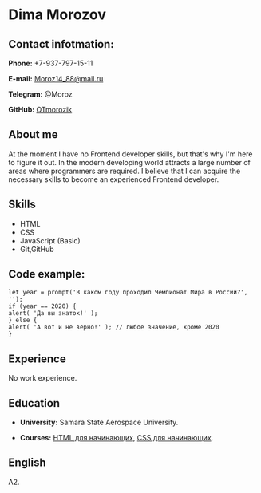 # **Dima Morozov** 
## **Contact infotmation:** 
**Phone:** +7-937-797-15-11

**E-mail:** Moroz14_88@mail.ru

**Telegram:**  @Moroz

**GitHub:** [OTmorozik](https://github.com/OTmorozik?tab=repositories)

## **About me** 
At the moment I have no Frontend developer skills, but that's why I'm here to figure it out.
In the modern developing world attracts a large number of areas where programmers are required.
I believe that I can acquire the necessary skills to become an experienced Frontend developer. 
## **Skills** 
<ul>
    <li>HTML</li> 
    <li>CSS</li>
    <li>JavaScript (Basic)</li>
    <li>Git,GitHub</li>
</ul>

## **Code example:** 
    let year = prompt('В каком году проходил Чемпионат Мира в России?', '');
    if (year == 2020) {
    alert( 'Да вы знаток!' );
    } else {
    alert( 'А вот и не верно!' ); // любое значение, кроме 2020
    }
    
## **Experience** 
No work experience.
## **Education** 
+ **University:** Samara State Aerospace University.

+ **Courses:** [HTML для начинающих](https://ru.code-basics.com/languages/html),  [CSS для начинающих](https://ru.code-basics.com/languages/css).

## **English** 
A2.
